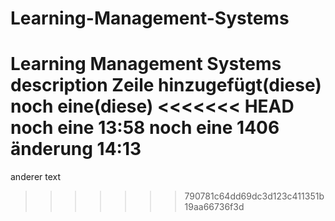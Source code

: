 ﻿# Learning-Management-Systems
Learning Management Systems description
Zeile hinzugefügt(diese)
noch eine(diese)
<<<<<<< HEAD
noch eine 13:58
noch eine 1406
änderung 14:13
=======
anderer text
>>>>>>> 790781c64dd69dc3d123c411351b19aa66736f3d
